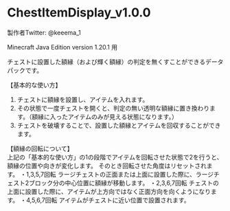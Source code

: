 # ChestItemDisplay_v1.0.0

製作者Twitter: @keeema_1

Minecraft Java Edition version 1.20.1 用


チェストに設置した額縁（および輝く額縁）の判定を無くすことができるデータパックです。

【基本的な使い方】
1. チェストに額縁を設置し、アイテムを入れます。
2. その状態で一度チェストを開くと、判定の無い透明な額縁に置き換わります。（額縁に入ったアイテムのみが見える状態になります。）
3. チェストを破壊することで、設置した額縁とアイテムを回収することができます。

【額縁の回転について】  
上記の「基本的な使い方」の1の段階でアイテムを回転させた状態で2を行うと、額縁の位置や向きが変化します。
そのとき回転させた角度はリセットされます。
・1,3,5,7回転
    ラージチェストの正面または上面に設置した際に、ラージチェスト2ブロック分の中心位置に額縁が移動します。
・2,3,6,7回転
    チェストの上面に設置した際に、アイテムが上方向ではなく正面方向を向くようになります。
・4,5,6,7回転
    アイテムがチェストに近い位置で設置されます。
